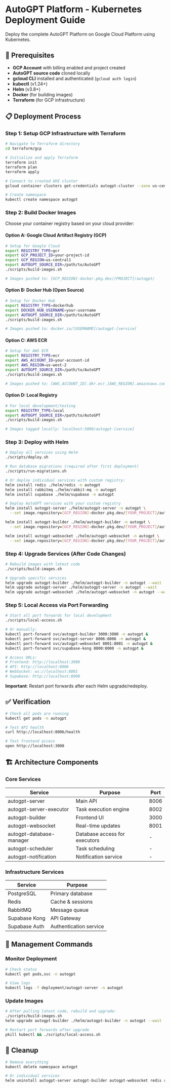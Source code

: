 # AutoGPT Platform - Kubernetes Deployment Guide

Deploy the complete AutoGPT Platform on Google Cloud Platform using Kubernetes.

## 🚀 Prerequisites

- **GCP Account** with billing enabled and project created
- **AutoGPT source code** cloned locally  
- **gcloud CLI** installed and authenticated (`gcloud auth login`)
- **kubectl** (v1.24+)
- **Helm** (v3.8+)
- **Docker** (for building images)
- **Terraform** (for GCP infrastructure)

## 📋 Deployment Process

### Step 1: Setup GCP Infrastructure with Terraform

```bash
# Navigate to Terraform directory
cd terraform/gcp

# Initialize and apply Terraform
terraform init
terraform plan
terraform apply

# Connect to created GKE cluster
gcloud container clusters get-credentials autogpt-cluster --zone us-central1-a --project [YOUR_PROJECT_ID]

# Create namespace
kubectl create namespace autogpt
```

### Step 2: Build Docker Images

Choose your container registry based on your cloud provider:

#### Option A: Google Cloud Artifact Registry (GCP)
```bash
# Setup for Google Cloud
export REGISTRY_TYPE=gcr
export GCP_PROJECT_ID=your-project-id
export GCP_REGION=us-central1
export AUTOGPT_SOURCE_DIR=/path/to/AutoGPT
./scripts/build-images.sh

# Images pushed to: [GCP_REGION]-docker.pkg.dev/[PROJECT]/autogpt/
```

#### Option B: Docker Hub (Open Source)
```bash
# Setup for Docker Hub
export REGISTRY_TYPE=dockerhub
export DOCKER_HUB_USERNAME=your-username
export AUTOGPT_SOURCE_DIR=/path/to/AutoGPT
./scripts/build-images.sh

# Images pushed to: docker.io/[USERNAME]/autogpt-[service]
```

#### Option C: AWS ECR
```bash
# Setup for AWS ECR
export REGISTRY_TYPE=ecr
export AWS_ACCOUNT_ID=your-account-id
export AWS_REGION=us-west-2
export AUTOGPT_SOURCE_DIR=/path/to/AutoGPT
./scripts/build-images.sh

# Images pushed to: [AWS_ACCOUNT_ID].dkr.ecr.[AWS_REGION].amazonaws.com/autogpt-[service]
```

#### Option D: Local Registry
```bash
# For local development/testing
export REGISTRY_TYPE=local
export AUTOGPT_SOURCE_DIR=/path/to/AutoGPT
./scripts/build-images.sh

# Images tagged locally: localhost:5000/autogpt-[service]
```

### Step 3: Deploy with Helm

```bash
# Deploy all services using Helm
./scripts/deploy.sh

# Run database migrations (required after first deployment)
./scripts/run-migrations.sh

# Or deploy individual services with custom registry:
helm install redis ./helm/redis -n autogpt
helm install rabbitmq ./helm/rabbit-mq -n autogpt  
helm install supabase ./helm/supabase -n autogpt

# Deploy AutoGPT services with your custom registry
helm install autogpt-server ./helm/autogpt-server -n autogpt \
  --set image.repository=[GCP_REGION]-docker.pkg.dev/[YOUR_PROJECT]/autogpt/autogpt-server

helm install autogpt-builder ./helm/autogpt-builder -n autogpt \
  --set image.repository=[GCP_REGION]-docker.pkg.dev/[YOUR_PROJECT]/autogpt/autogpt-builder

helm install autogpt-websocket ./helm/autogpt-websocket -n autogpt \
  --set image.repository=[GCP_REGION]-docker.pkg.dev/[YOUR_PROJECT]/autogpt/autogpt-server
```

### Step 4: Upgrade Services (After Code Changes)

```bash
# Rebuild images with latest code
./scripts/build-images.sh

# Upgrade specific services
helm upgrade autogpt-builder ./helm/autogpt-builder -n autogpt --wait
helm upgrade autogpt-server ./helm/autogpt-server -n autogpt --wait
helm upgrade autogpt-websocket ./helm/autogpt-websocket -n autogpt --wait
```

### Step 5: Local Access via Port Forwarding

```bash
# Start all port forwards for local development
./scripts/local-access.sh

# Or manually:
kubectl port-forward svc/autogpt-builder 3000:3000 -n autogpt &
kubectl port-forward svc/autogpt-server 8006:8006 -n autogpt &  
kubectl port-forward svc/autogpt-websocket 8001:8001 -n autogpt &
kubectl port-forward svc/supabase-kong 8000:8000 -n autogpt &

# Access URLs:
# Frontend: http://localhost:3000
# API: http://localhost:8006
# WebSocket: ws://localhost:8001  
# Supabase: http://localhost:8000
```

**Important**: Restart port forwards after each Helm upgrade/redeploy.

## ✅ Verification

```bash
# Check all pods are running
kubectl get pods -n autogpt

# Test API health  
curl http://localhost:8006/health

# Test frontend access
open http://localhost:3000
```

## 🏗️ Architecture Components

### Core Services
| Service | Purpose | Port | 
|---------|---------|------|
| autogpt-server | Main API | 8006 |
| autogpt-server-executor | Task execution engine | 8002 |
| autogpt-builder | Frontend UI | 3000 |
| autogpt-websocket | Real-time updates | 8001 |
| autogpt-database-manager | Database access for executors | - |
| autogpt-scheduler | Task scheduling | - |
| autogpt-notification | Notification service | - |

### Infrastructure Services  
| Service | Purpose |
|---------|---------|
| PostgreSQL | Primary database |
| Redis | Cache & sessions |
| RabbitMQ | Message queue |
| Supabase Kong | API Gateway |
| Supabase Auth | Authentication service |

## 🔧 Management Commands

### Monitor Deployment
```bash
# Check status
kubectl get pods,svc -n autogpt

# View logs
kubectl logs -f deployment/autogpt-server -n autogpt
```

### Update Images
```bash
# After pulling latest code, rebuild and upgrade:
./scripts/build-images.sh  
helm upgrade autogpt-builder ./helm/autogpt-builder -n autogpt --wait

# Restart port forwards after upgrade
pkill kubectl && ./scripts/local-access.sh
```

## 🧹 Cleanup

```bash
# Remove everything
kubectl delete namespace autogpt

# Or individual services
helm uninstall autogpt-server autogpt-builder autogpt-websocket redis rabbitmq supabase -n autogpt
```